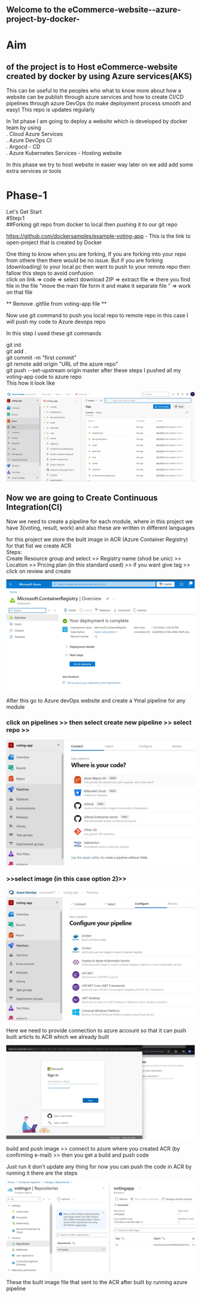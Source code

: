 ## Welcome to the eCommerce-website--azure-project-by-docker-

# Aim   
## of the project is to Host eCommerce-website created by docker by using Azure services(AKS)

This can be useful to the peoples who what to know more about how a website can be publish through azure services and how to create CI/CD pipelines through azure DevOps (to make deployment process smooth and easy) This repo is updates regularly

In 1st phase I am going to deploy a website which is developed by docker team by using  
. Cloud Azure Services  
. Azure DevOps CI   
. Argocd - CD   
. Azure Kubernetes Services - Hosting website  

In this phase we try to host website in easier way later on we add add some extra services or tools  

# Phase-1

Let's Get Start  
#Step:1  
##Forking git repo from docker to local then pushing it to our git repo  

https://github.com/dockersamples/example-voting-app - This is the link to open-project that is created by Docker  

One thing to know when you are forking, If you are forking into your repo from othere then there would be no issue. But if you are forking (downloading) to your local pc then want to push to your remote repo then fallow this steps to avoid confusion  
click on link => code => select download ZIP => extract file => there you find file in the file "move the main file form it and make it separate file " => work on that file  

** Remove .gitfile from voting-app file **  

Now use git command to push you local repo to remote repo in this case I will push my code to Azure devops repo  

In this step I used these git commands  

git inti  
git add .  
git commit -m "first commit"  
git remote add origin "URL of the azure repo"  
git push --set-upstream origin master after these steps I pushed all my voting-app code to azure repo  
This how it look like  

![repo-look-img](screenshots/repo-image.jpg)
  
## Now we are going to Create Continuous Integration(CI)

Now we need to create a pipeline for each module, where in this project we have 3(voting, result, work) and also these are written in different languages

for this project we store the built image in ACR (Azure Container Registry) for that fist we create ACR  
Steps:  
 Create Resource group and select >> Registry name (shod be unic) >> Location >> Pricing plan (in this standard used) >> if you want give tag >> click on review and create

![repo-look-img](screenshots/image-2.jpg)  

  
After this go to Azure devOps website and create a Ymal pipeline for any module  
### click on pipelines >> then select create new pipeline >> select repo >>  

 ![repo-look-img](screenshots/image-3.jpg)  
 
 ### >>select image (in this case option 2)>>  
 
 ![repo-look-img](screenshots/image-4.jpg)  
 
 Here we need to provide connection to azure account so that it can push built articts to ACR which we already built  
 
 ![repo-look-img](screenshots/image-5.jpg)  
 
 build and push image >> connect to azure where you created ACR (by confirming e-mail) >> then you get a build and push code

Just run it don't update any thing for now you can push the code in ACR by running it there are the steps

![repo-look-img](screenshots/image-6.jpg)  

These the built image file that sent to the ACR after built by running azure pipeline
